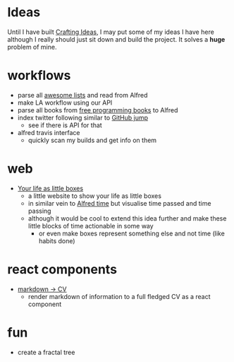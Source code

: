# Ideas
Until I have built [Crafting Ideas](https://github.com/nikitavoloboev/crafting-ideas), I may put some of my ideas I have here although I really should just sit down and build the project. It solves a __huge__ problem of mine.

# workflows
- parse all [awesome lists](https://github.com/sindresorhus/awesome) and read from Alfred
- make LA workflow using our API
- parse all books from [free programming books](https://github.com/EbookFoundation/free-programming-books) to Alfred
- index twitter following similar to [GitHub jump](https://github.com/lox/alfred-github-jump)
	- see if there is API for that
- alfred travis interface
	- quickly scan my builds and get info on them

# web
- [Your life as little boxes](https://github.com/nikitavoloboev/boxes)
	- a little website to show your life as little boxes 
	- in similar vein to [Alfred time](https://github.com/nikitavoloboev/alfred-time) but visualise time passed and time passing
	- although it would be cool to extend this idea further and make these little blocks of time actionable in some way
		- or even make boxes represent something else and not time (like habits done)

# react components 
- [markdown -\> CV](https://github.com/nikitavoloboev/react-md-to-cv)
	- render markdown of information to a full fledged CV as a react component
# fun
- create a fractal tree